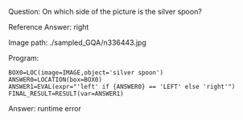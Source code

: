 Question: On which side of the picture is the silver spoon?

Reference Answer: right

Image path: ./sampled_GQA/n336443.jpg

Program:

```
BOX0=LOC(image=IMAGE,object='silver spoon')
ANSWER0=LOCATION(box=BOX0)
ANSWER1=EVAL(expr="'left' if {ANSWER0} == 'LEFT' else 'right'")
FINAL_RESULT=RESULT(var=ANSWER1)
```
Answer: runtime error

